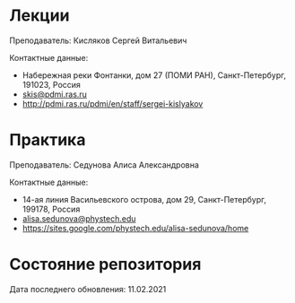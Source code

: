 # Лекции

Преподаватель: Кисляков Сергей Витальевич

Контактные данные:
+ Набережная реки Фонтанки, дом 27 (ПОМИ РАН), Санкт-Петербург, 191023, Россия
+ skis@pdmi.ras.ru
+ http://pdmi.ras.ru/pdmi/en/staff/sergei-kislyakov

# Практика

Преподаватель: Седунова Алиса Александровна

Контактные данные:
+ 14-ая линия Васильевского острова, дом 29, Санкт-Петербург, 199178, Россия
+ alisa.sedunova@phystech.edu
+ https://sites.google.com/phystech.edu/alisa-sedunova/home

# Состояние репозитория

Дата последнего обновления: 11.02.2021
